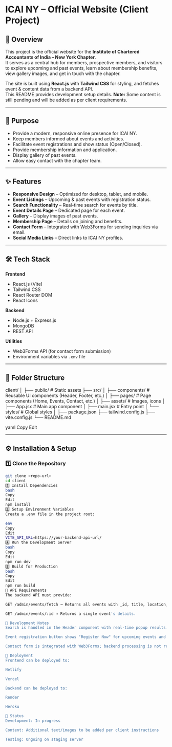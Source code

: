 # ICAI NY – Official Website (Client Project)

## 📖 Overview
This project is the official website for the **Institute of Chartered Accountants of India – New York Chapter**.  
It serves as a central hub for members, prospective members, and visitors to explore upcoming and past events, learn about membership benefits, view gallery images, and get in touch with the chapter.  

The site is built using **React.js** with **Tailwind CSS** for styling, and fetches event & content data from a backend API.  
This README provides development setup details. **Note:** Some content is still pending and will be added as per client requirements.

---

## 🎯 Purpose
- Provide a modern, responsive online presence for ICAI NY.
- Keep members informed about events and activities.
- Facilitate event registrations and show status (Open/Closed).
- Provide membership information and application.
- Display gallery of past events.
- Allow easy contact with the chapter team.

---

## ✨ Features
- **Responsive Design** – Optimized for desktop, tablet, and mobile.
- **Event Listings** – Upcoming & past events with registration status.
- **Search Functionality** – Real-time search for events by title.
- **Event Details Page** – Dedicated page for each event.
- **Gallery** – Display images of past events.
- **Membership Page** – Details on joining and benefits.
- **Contact Form** – Integrated with [Web3Forms](https://web3forms.com/) for sending inquiries via email.
- **Social Media Links** – Direct links to ICAI NY profiles.

---

## 🛠 Tech Stack
**Frontend**
- React.js (Vite)
- Tailwind CSS
- React Router DOM
- React Icons

**Backend**
- Node.js + Express.js
- MongoDB
- REST API

**Utilities**
- Web3Forms API (for contact form submission)
- Environment variables via `.env` file

---

## 📂 Folder Structure

client/
│
├── public/ # Static assets
├── src/
│ ├── components/ # Reusable UI components (Header, Footer, etc.)
│ ├── pages/ # Page components (Home, Events, Contact, etc.)
│ ├── assets/ # Images, icons
│ ├── App.jsx # Main app component
│ ├── main.jsx # Entry point
│ └── styles/ # Global styles
│
├── package.json
├── tailwind.config.js
├── vite.config.js
└── README.md

yaml
Copy
Edit

---

## ⚙️ Installation & Setup

### 1️⃣ Clone the Repository
```bash
git clone <repo-url>
cd client
2️⃣ Install Dependencies
bash
Copy
Edit
npm install
3️⃣ Setup Environment Variables
Create a .env file in the project root:

env
Copy
Edit
VITE_API_URL=https://your-backend-api-url/
4️⃣ Run the Development Server
bash
Copy
Edit
npm run dev
5️⃣ Build for Production
bash
Copy
Edit
npm run build
🔗 API Requirements
The backend API must provide:

GET /admin/events/fetch → Returns all events with _id, title, location, image, and date.

GET /admin/events/:id → Returns a single event's details.

📜 Development Notes
Search is handled in the Header component with real-time popup results.

Event registration button shows "Register Now" for upcoming events and "Registration Closed" for past events (based on date field).

Contact form is integrated with Web3Forms; backend processing is not required for this form.

🚀 Deployment
Frontend can be deployed to:

Netlify

Vercel

Backend can be deployed to:

Render

Heroku

📌 Status
Development: In progress

Content: Additional text/images to be added per client instructions

Testing: Ongoing on staging server

